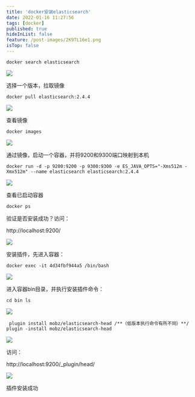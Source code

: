 ```yaml
---
title: 'docker安装elasticsearch'
date: 2022-01-16 11:27:56
tags: [docker]
published: true
hideInList: false
feature: /post-images/2K9TL16e1.png
isTop: false
---
```



```shell
docker search elasticsearch
```



![](https://tinaxiawuhao.github.io/post-images/1641958220593.png)

选择一个版本，拉取镜像

 

```shell
docker pull elasticsearch:2.4.4
```



![](https://tinaxiawuhao.github.io/post-images/1641958232628.png)

查看镜像 

```shell
docker images
```



![](https://tinaxiawuhao.github.io/post-images/1641958242342.png)

通过镜像，启动一个容器，并将9200和9300端口映射到本机

```shell
docker run -d -p 9200:9200 -p 9300:9300 -e ES_JAVA_OPTS="-Xms512m -Xmx512m" --name elasticsearch elasticsearch:2.4.4
```



![](https://tinaxiawuhao.github.io/post-images/1641958249892.png)

查看已启动容器

```shell
docker ps
```



验证是否安装成功？访问：

http://localhost:9200/

![](https://tinaxiawuhao.github.io/post-images/1641958263133.png)

安装插件，先进入容器：

```shell
docker exec -it 4d34fbf944a5 /bin/bash
```



![](https://tinaxiawuhao.github.io/post-images/1641958286588.png)

进入容器bin目录，并执行安装插件命令：

```shell
cd bin ls
```



![](https://tinaxiawuhao.github.io/post-images/1641958295695.png)

```shell
 plugin install mobz/elasticsearch-head /**（低版本执行命令有所不同）**/ plugin -install mobz/elasticsearch-head
```



![](https://tinaxiawuhao.github.io/post-images/1641958307262.png)

访问：

http://localhost:9200/_plugin/head/

![](https://tinaxiawuhao.github.io/post-images/1641958315308.png)

 

插件安装成功
